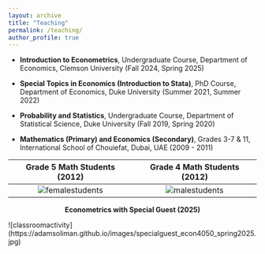 ```yaml
---
layout: archive
title: "Teaching"
permalink: /teaching/
author_profile: true
---
```


* **Introduction to Econometrics**, Undergraduate Course, Department of Economics, Clemson University (Fall 2024, Spring 2025)

* **Special Topics in Economics (Introduction to Stata)**, PhD Course, Department of Economics, Duke University (Summer 2021, Summer 2022)

* **Probability and Statistics**, Undergraduate Course, Department of Statistical Science, Duke University (Fall 2019, Spring 2020)

* **Mathematics (Primary) and Economics (Secondary)**, Grades 3-7 & 11, International School of Chouiefat, Dubai, UAE (2009 - 2011)

Grade 5 Math Students (2012) | Grade 4 Math Students (2012)
:-------------------------:|:-------------------------:
![femalestudents](https://adamsoliman.github.io/assets/Dubai007.JPG)  |  ![malestudents](https://adamsoliman.github.io/assets/Dubai008.JPG)

<p align="center"><b>Econometrics with Special Guest (2025)</b></p>  
![classroomactivity](https://adamsoliman.github.io/images/specialguest_econ4050_spring2025.jpg)
